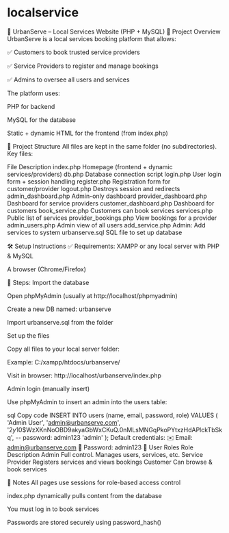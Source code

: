 # localservice

📘 UrbanServe – Local Services Website (PHP + MySQL)
🔧 Project Overview
UrbanServe is a local services booking platform that allows:

✅ Customers to book trusted service providers

✅ Service Providers to register and manage bookings

✅ Admins to oversee all users and services

The platform uses:

PHP for backend

MySQL for the database

Static + dynamic HTML for the frontend (from index.php)

📂 Project Structure
All files are kept in the same folder (no subdirectories). Key files:

File	Description
index.php	Homepage (frontend + dynamic services/providers)
db.php	Database connection script
login.php	User login form + session handling
register.php	Registration form for customer/provider
logout.php	Destroys session and redirects
admin_dashboard.php	Admin-only dashboard
provider_dashboard.php	Dashboard for service providers
customer_dashboard.php	Dashboard for customers
book_service.php	Customers can book services
services.php	Public list of services
provider_bookings.php	View bookings for a provider
admin_users.php	Admin view of all users
add_service.php	Admin: Add services to system
urbanserve.sql	SQL file to set up database

🛠️ Setup Instructions
✅ Requirements:
XAMPP or any local server with PHP & MySQL

A browser (Chrome/Firefox)

📌 Steps:
Import the database

Open phpMyAdmin (usually at http://localhost/phpmyadmin)

Create a new DB named: urbanserve

Import urbanserve.sql from the folder

Set up the files

Copy all files to your local server folder:

Example: C:/xampp/htdocs/urbanserve/

Visit in browser:
http://localhost/urbanserve/index.php

Admin login (manually insert)

Use phpMyAdmin to insert an admin into the users table:

sql
Copy code
INSERT INTO users (name, email, password, role)
VALUES (
  'Admin User',
  'admin@urbanserve.com',
  '$2y$10$WzXKnNoOBD9akyaGbWxCKuQ.0nMLsMNGqPkoPYtxzHdAPlckTbSkq', -- password: admin123
  'admin'
);
Default credentials:
✉️ Email: admin@urbanserve.com
🔑 Password: admin123
👤 User Roles
Role	Description
Admin	Full control. Manages users, services, etc.
Service Provider	Registers services and views bookings
Customer	Can browse & book services

🚨 Notes
All pages use sessions for role-based access control

index.php dynamically pulls content from the database

You must log in to book services

Passwords are stored securely using password_hash()
